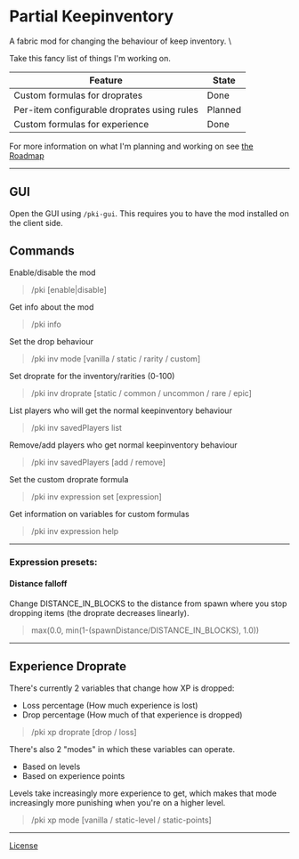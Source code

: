 # Partial Keepinventory
A fabric mod for changing the behaviour of keep inventory. \

Take this fancy list of things I'm working on.

| Feature                                     | State   |
|---------------------------------------------|---------|
| Custom formulas for droprates               | Done    |
| Per-item configurable droprates using rules | Planned |
| Custom formulas for experience              | Done    |
For more information on what I'm planning and working on see [the Roadmap](https://github.com/atiedebee/Partial-Keepinventory/wiki/Roadmap)
 
---
## GUI
Open the GUI using ``/pki-gui``. This requires you to have the mod installed on the client side.

## Commands

Enable/disable the mod
> /pki [enable|disable]

Get info about the mod
> /pki info

Set the drop behaviour
> /pki inv mode [vanilla / static / rarity / custom]


Set droprate for the inventory/rarities (0-100)
> /pki inv droprate [static / common / uncommon / rare / epic] <percentage>

List players who will get the normal keepinventory behaviour
> /pki inv savedPlayers list

Remove/add players who get normal keepinventory behaviour
> /pki inv savedPlayers [add / remove] <name>

Set the custom droprate formula
> /pki inv expression set [expression]

Get information on variables for custom formulas
> /pki inv expression help

---

### Expression presets:

#### Distance falloff
Change DISTANCE_IN_BLOCKS to the distance from spawn where you stop dropping items (the droprate decreases linearly).
> max(0.0, min(1-(spawnDistance/DISTANCE_IN_BLOCKS), 1.0))

---

## Experience Droprate
There's currently 2 variables that change how XP is dropped:
- Loss percentage (How much experience is lost) 
- Drop percentage (How much of that experience is dropped)

> /pki xp droprate [drop / loss] <percentage>

There's also 2 "modes" in which these variables can operate.
- Based on levels
- Based on experience points

Levels take increasingly more experience to get, which makes that mode increasingly more punishing when you're on a higher level.
> /pki xp mode [vanilla / static-level / static-points]


---
[License](https://github.com/atiedebee/partial-keepinventory/blob/master/LICENSE)
